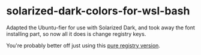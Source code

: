 # solarized-dark-colors-for-wsl-bash

Adapted the Ubuntu-fier for use with Solarized Dark, and took away the font installing part, so now all it does is change registry keys.

You're probably better off just using this [pure registry version](https://gist.github.com/noelbundick/d7d67c1cc9cae8a1cb93240dc7bbe78c).
